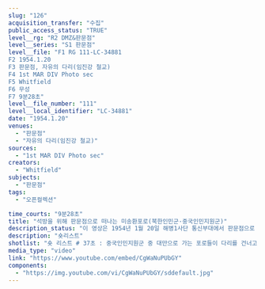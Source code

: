 ```yaml
---
slug: "126"
acquisition_transfer: "수집"
public_access_status: "TRUE"
level__rg: "R2 DMZ&판문점"
level__series: "S1 판문점"
level__file: "F1 RG 111-LC-34881
F2 1954.1.20
F3 판문점, 자유의 다리(임진강 철교)
F4 1st MAR DIV Photo sec
F5 Whitfield
F6 무성 
F7 9분28초"
level__file_number: "111"
level__local_identifier: "LC-34881"
date: "1954.1.20"
venues: 
  - "판문점"
  - "자유의 다리(임진강 철교)"
sources: 
  - "1st MAR DIV Photo sec"
creators: 
  - "Whitfield"
subjects: 
  - "판문점"
tags: 
  - "오픈컬렉션"

time_courts: "9분28초"
title: "석방을 위해 판문점으로 떠나는 미송환포로(북한인민군·중국인민지원군)"
description_status: "이 영상은 1954년 1월 20일 해병1사단 통신부대에서 판문점으로 향하는 미송환 중국인민지원군 포로들, 미송환 북한인민군 포로들이 석방되는 장면이다. 전체 약 14,000명 중국인민지원군 포로들 가운데제주 모슬포에 수용되었다가 인천 부평제10포로수용소에서 잠시 휴식한 뒤 자유의 다리를 거쳐 판문점으로 이동했다. 이들은 당일 인천항에서 대만 지룽항으로 출항했다. 일부 포로들은 비행기를 이용해 대만으로 이동했다. 또한 1953년 6월 18일 이승만 지시에 탈출하지 못한 북한인민군 포로들이 판문점에서 석방되어 포항 제2육군신병훈련소로 이동해 군사 및 재교육 등을 받았다. "
description: "숏리스트"
shotlist: "숏 리스트 # 37초 : 중국인민지원군 중 대만으로 가는 포로들이 다리를 건너고 있다. # 1분12초 슬레이트 : 가교인 자유의 다리를 건너는 중국인민지원군 포로들이 트럭을 타고 판문점으로 이동하고 있다. # 2분19초 : 포로들이 트럭을 타고 이동하고 있다. 중화공화국 깃발을 들고 있다. 임진강 나루와 연결 된 # 3분29초 : 포로들을 태운 트럭이 가교 자유의 다리를 건너고 있다. # 5분07초 : 문산역으로 가는 열차가 달리고 있다. 열차에는 미송환 북한인민군포로들이 태극기를 흔 들고 있다. (7분12초) ‘자유’라는 이름의 구급차, “한국인은 철길을 따라 앞으로 가고 중국인은 왼편으 로 돌라 길을 따라 가시오”라는 표지판이 나온다. # 7분40초 : 1월 20일 태극기를 앞에 매달고 달리는 기차와 태극기를 흔들고 있는 미송환포로들이 기 차에서 내려 이동하고 있다. # 8분22초 : 기차는 기관차 앞에 태극기를 매달고 달리고 있다. "
media_type: "video"
link: "https://www.youtube.com/embed/CgWaNuPUbGY"
components: 
  - "https://img.youtube.com/vi/CgWaNuPUbGY/sddefault.jpg"
---
```

